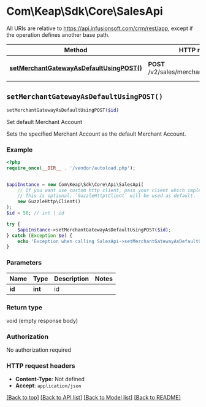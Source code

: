 # Com\Keap\Sdk\Core\SalesApi

All URIs are relative to https://api.infusionsoft.com/crm/rest/app, except if the operation defines another base path.

| Method | HTTP request | Description |
| ------------- | ------------- | ------------- |
| [**setMerchantGatewayAsDefaultUsingPOST()**](SalesApi.md#setMerchantGatewayAsDefaultUsingPOST) | **POST** /v2/sales/merchants/{id}:setDefault | Set default Merchant Account |


## `setMerchantGatewayAsDefaultUsingPOST()`

```php
setMerchantGatewayAsDefaultUsingPOST($id)
```

Set default Merchant Account

Sets the specified Merchant Account as the default Merchant Account.

### Example

```php
<?php
require_once(__DIR__ . '/vendor/autoload.php');


$apiInstance = new Com\Keap\Sdk\Core\Api\SalesApi(
    // If you want use custom http client, pass your client which implements `GuzzleHttp\ClientInterface`.
    // This is optional, `GuzzleHttp\Client` will be used as default.
    new GuzzleHttp\Client()
);
$id = 56; // int | id

try {
    $apiInstance->setMerchantGatewayAsDefaultUsingPOST($id);
} catch (Exception $e) {
    echo 'Exception when calling SalesApi->setMerchantGatewayAsDefaultUsingPOST: ', $e->getMessage(), PHP_EOL;
}
```

### Parameters

| Name | Type | Description  | Notes |
| ------------- | ------------- | ------------- | ------------- |
| **id** | **int**| id | |

### Return type

void (empty response body)

### Authorization

No authorization required

### HTTP request headers

- **Content-Type**: Not defined
- **Accept**: `application/json`

[[Back to top]](#) [[Back to API list]](../../README.md#endpoints)
[[Back to Model list]](../../README.md#models)
[[Back to README]](../../README.md)
